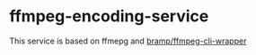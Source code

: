 # ffmpeg-encoding-service

This service is based on ffmepg and [bramp/ffmpeg-cli-wrapper](https://github.com/bramp/ffmpeg-cli-wrapper)

